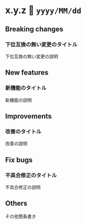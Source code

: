 x.y.z   :calendar: `yyyy/MM/dd` 
===============================

## Breaking changes

### 下位互換の無い変更のタイトル

下位互換の無い変更の説明


## New features

### 新機能のタイトル

新機能の説明


## Improvements

### 改善のタイトル

改善の説明


## Fix bugs

### 不具合修正のタイトル

不具合修正の説明


## Others

その他箇条書き
